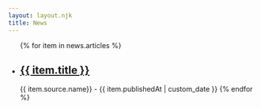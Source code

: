 ```yaml
---
layout: layout.njk
title: News
---
```


<ul>
{% for item in news.articles %}
  <li><h2><a href="{{item.url}}" target=_blank>{{ item.title }}</a></h2></li>
  <span> {{ item.source.name}} - <time> {{ item.publishedAt | custom_date }}</time></span>
{% endfor %}
</ul>